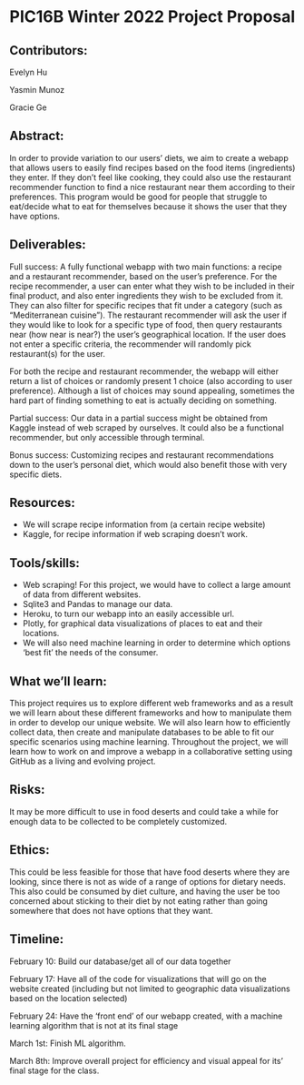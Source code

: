 # PIC16B Winter 2022 Project Proposal
## Contributors:
Evelyn Hu 

Yasmin Munoz

Gracie Ge

## Abstract:
In order to provide variation to our users’ diets, we aim to create a webapp that allows users to easily find recipes based on the food items (ingredients) they enter. If they don’t feel like cooking, they could also use the restaurant recommender function to find a nice restaurant near them according to their preferences. 
This program would be good for people that struggle to eat/decide what to eat for themselves because it shows the user that they have options. 
 
## Deliverables:
Full success: A fully functional webapp with two main functions: a recipe and a restaurant recommender, based on the user’s preference. For the recipe recommender, a user can enter what they wish to be included in their final product, and also enter ingredients they wish to be excluded from it. They can also filter for specific recipes that fit under a category (such as “Mediterranean cuisine”). The restaurant recommender will ask the user if they would like to look for a specific type of food, then query restaurants near (how near is near?) the user’s geographical location. If the user does not enter a specific criteria, the recommender will randomly pick restaurant(s) for the user.
 
For both the recipe and restaurant recommender, the webapp will either return a list of choices or randomly present 1 choice (also according to user preference). Although a list of choices may sound appealing, sometimes the hard part of finding something to eat is actually deciding on something. 
 
Partial success: Our data in a partial success might be obtained from Kaggle instead of web scraped by ourselves. It could also be a functional recommender, but only accessible through terminal. 
 
Bonus success: Customizing recipes and restaurant recommendations down to the user’s personal diet, which would also benefit those with very specific diets.
 
## Resources:
* We will scrape recipe information from (a certain recipe website)
* Kaggle, for recipe information if web scraping doesn’t work.
 
## Tools/skills:
* Web scraping! For this project, we would have to collect a large amount of data from different websites.
* Sqlite3 and Pandas to manage our data.
* Heroku, to turn our webapp into an easily accessible url. 
* Plotly, for graphical data visualizations of places to eat and their locations.
* We will also need machine learning in order to determine which options ‘best fit’ the needs of the consumer. 
 
## What we’ll learn:
This project requires us to explore different web frameworks and as a result we will learn about these different frameworks and how to manipulate them in order to develop our unique website.
We will also learn how to efficiently collect data, then create and manipulate databases to be able to fit our specific scenarios using machine learning.
Throughout the project, we will learn how to work on and improve a webapp in a collaborative setting using GitHub as a living and evolving project. 
 
## Risks:
It may be more difficult to use in food deserts and could take a while for enough data to be collected to be completely customized.
 
## Ethics:
This could be less feasible for those that have food deserts where they are looking, since there is not as wide of a range of options for dietary needs. This also could be consumed by diet culture, and having the user be too concerned about sticking to their diet by not eating rather than going somewhere that does not have options that they want.
 
## Timeline:
February 10: Build our database/get all of our data together

February 17: Have all of the code for visualizations that will go on the website created (including but not limited to geographic data visualizations based on the location selected)

February 24: Have the ‘front end’ of our webapp created, with a machine learning algorithm that is not at its final stage

March 1st: Finish ML algorithm.

March 8th: Improve overall project for efficiency and visual appeal for its’ final stage for the class.
 
 
 
 
 
 
 
 
 
 
